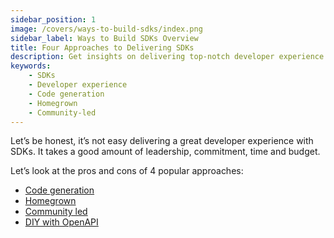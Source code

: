 ```yaml
---
sidebar_position: 1
image: /covers/ways-to-build-sdks/index.png
sidebar_label: Ways to Build SDKs Overview
title: Four Approaches to Delivering SDKs
description: Get insights on delivering top-notch developer experience with SDKs through code generation, homegrown, community-led, and DIY with OpenAPI approaches. Learn more
keywords:
    - SDKs
    - Developer experience
    - Code generation
    - Homegrown
    - Community-led
---
```


Let’s be honest, it’s not easy delivering a great developer experience with SDKs. It takes a good amount of leadership, commitment, time and budget. 

Let’s look at the pros and cons of 4 popular approaches: 

* [Code generation](/docs/ways-to-build-sdks/code-generation/)
* [Homegrown](/docs/ways-to-build-sdks/homegrown)
* [Community led](/docs/ways-to-build-sdks/community-led) 
* [DIY with OpenAPI](/docs/ways-to-build-sdks/diy-with-openapi)
